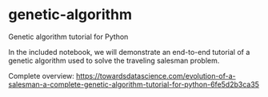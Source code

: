 # genetic-algorithm
Genetic algorithm tutorial for Python

In the included notebook, we will demonstrate an end-to-end tutorial of a genetic algorithm used to solve the traveling salesman problem.

Complete overview: https://towardsdatascience.com/evolution-of-a-salesman-a-complete-genetic-algorithm-tutorial-for-python-6fe5d2b3ca35

